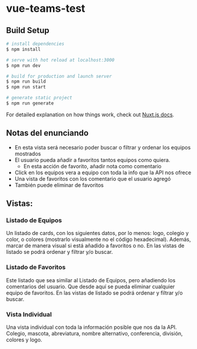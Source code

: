 # vue-teams-test

## Build Setup

```bash
# install dependencies
$ npm install

# serve with hot reload at localhost:3000
$ npm run dev

# build for production and launch server
$ npm run build
$ npm run start

# generate static project
$ npm run generate
```

For detailed explanation on how things work, check out [Nuxt.js docs](https://nuxtjs.org).

## Notas del enunciando

- En esta vista será necesario poder buscar o filtrar y ordenar los equipos mostrados
- El usuario pueda añadir a favoritos tantos equipos como quiera.
  - En esta acción de favorito, añadir nota como comentario
- Click en los equipos vera a equipo con toda la info que la API nos ofrece
- Una vista de favoritos con los comentario que el usuario agregó
- También puede eliminar de favoritos

## Vistas:

### Listado de Equipos

Un listado de cards, con los siguientes datos, por lo menos: logo, colegio y color, o
colores (mostrarlo visualmente no el código hexadecimal).
Además, marcar de manera visual si está añadido a favoritos o no.
En las vistas de listado se podrá ordenar y filtrar y/o buscar.

### Listado de Favoritos

Este listado que sea similar al Listado de Equipos, pero añadiendo los comentarios del usuario.
Que desde aquí se pueda eliminar cualquier equipo de favoritos.
En las vistas de listado se podrá ordenar y filtrar y/o buscar.

### Vista Individual

Una vista individual con toda la información posible que nos da la API.
Colegio, mascota, abreviatura, nombre alternativo, conferencia, división, colores y logo.
